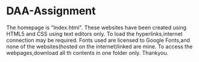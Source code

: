 # DAA-Assignment
The homepage is "Index.html".
These websites have been created using HTML5 and CSS using text editors only.
To load the hyperlinks,internet connection may be required.
Fonts used are licensed to Google Fonts,and none of the websites(hosted on the internet)linked are mine.
To access the webpages,download all th contents in one folder only.
Thankyou.

